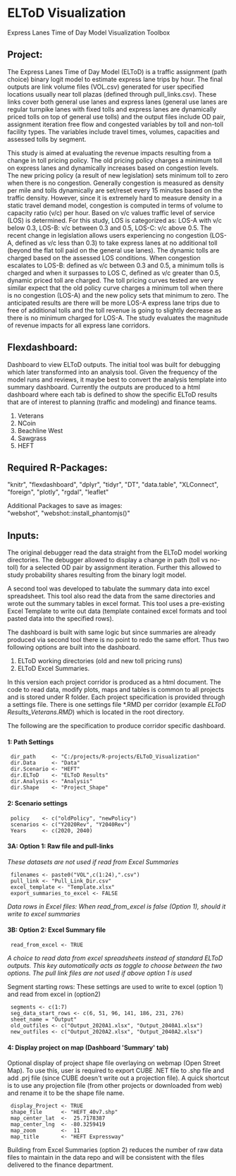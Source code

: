 # ELToD Visualization
Express Lanes Time of Day Model Visualization Toolbox

## Project:
The Express Lanes Time of Day Model (ELToD) is a traffic assignment (path choice) binary logit model to estimate express lane trips by hour. The final outputs are link volume files (VOL.csv) generated for user specified locations usually near toll plazas (defined through pull_links.csv). These links cover both general use lanes and express lanes (general use lanes are regular turnpike lanes with fixed tolls and express lanes are dynamically priced tolls on top of general use tolls) and the output files include OD pair, assignment iteration free flow and congested variables by toll and non-toll facility types. The variables include travel times, volumes, capacities and assessed tolls by segment.

This study is aimed at evaluating the revenue impacts resulting from a change in toll pricing policy. The old pricing policy charges a minimum toll on express lanes and dynamically increases based on congestion levels. The new pricing policy (a result of new legislation) sets minimum toll to zero when there is no congestion. Generally congestion is measured as density per mile and tolls dynamically are set/reset every 15 minutes based on the traffic density. However, since it is extremely hard to measure density in a static travel demand model, congestion is computed in terms of volume to capacity ratio (v/c) per hour. Based on v/c values traffic level of service (LOS) is determined. For this study, LOS is categorized as: LOS-A with v/c below 0.3, LOS-B: v/c between 0.3 and 0.5, LOS-C: v/c above 0.5. The recent change in legislation allows users experiencing no congestion (LOS-A, defined as v/c less than 0.3) to take express lanes at no additional toll (beyond the flat toll paid on the general use lanes). The dynamic tolls are charged based on the assessed LOS conditions. When congestion escalates to LOS-B: defined as v/c between 0.3 and 0.5, a minimum tolls is charged and when it surpasses to LOS C, defined as v/c greater than 0.5, dynamic priced toll are charged.  The toll pricing curves tested are very similar expect that the old policy curve charges a minimum toll when there is no congestion (LOS-A) and the new policy sets that minimum to zero. The anticipated results are there will be more LOS-A express lane trips due to free of additional tolls and the toll revenue is going to slightly decrease as there is no minimum charged for LOS-A. The study evaluates the magnitude of revenue impacts for all express lane corridors.


## Flexdashboard:
Dashboard to view ELToD outputs. The initial tool was built for debugging which later transformed into an analysis tool. Given the frequency of the model runs and reviews, it maybe best to convert the analysis template into summary dashboard.  Currently the outputs are produced to a html dashboard where each tab is defined to show the specific ELToD results that are of interest to planning (traffic and modeling) and finance teams.

1. Veterans
2. NCoin
3. Beachline  West
4. Sawgrass
5. HEFT


## Required R-Packages:
  "knitr", "flexdashboard",
  "dplyr", "tidyr",
  "DT", "data.table", "XLConnect", "foreign",
  "plotly", "rgdal", "leaflet"

Additional Packages to save as images:    
    "webshot", "webshot::install_phantomjs()"  

## Inputs:
The original debugger read the data straight from the ELToD model working directories. The debugger allowed to display a change in path (toll vs no-toll) for a selected OD pair by assignment iteration. Further this allowed to study probability shares resulting from the binary logit model.

A second tool was developed to tabulate the summary data into excel spreadsheet. This tool also read the data from the same directories and wrote out the summary tables in excel format. This tool uses a pre-existing Excel Template to write out data (template contained excel formats and tool pasted data into the specified rows).

The dashboard is built with same logic but since summaries are already produced via second tool there is no point to redo the same effort. Thus two following options are built into the dashboard.

1. ELToD working directories (old and new toll pricing runs)
2. ELToD Excel Summaries.

In this version each project corridor is produced as a html document. The code to read data, modify plots, maps and tables is common to all projects and is stored under R folder. Each project specification is provided through a settings file. There is one settings file \*.RMD per corridor (example *ELToD Results_Veterans.RMD*) which is located in the root directory.

The following are the specification to produce corridor specific dashboard.

#### 1: Path Settings
     dir_path     <- "C:/projects/R-projects/ELToD_Visualization"  
     dir.Data     <- "Data"  
     dir.Scenario <- "HEFT"
     dir.ELToD    <- "ELToD Results"  
     dir.Analysis <- "Analysis"  
     dir.Shape    <- "Project_Shape"  

#### 2: Scenario settings
     policy    <- c("oldPolicy", "newPolicy")  
     scenarios <- c("Y2020Rev", "Y2040Rev")  
     Years     <- c(2020, 2040)  

#### 3A: Option 1: Raw file and pull-links
*These datasets are not used if read from Excel Summaries*  

     filenames <- paste0("VOL",c(1:24),".csv")  
     pull_link <- "Pull_Link_Dir.csv"  
     excel_template <- "Template.xlsx"  
     export_summaries_to_excel <- FALSE
 *Data rows in Excel files: When read_from_excel is false (Option 1), should it write to excel summaries*  

#### 3B: Option 2: Excel Summary file
     read_from_excel <- TRUE
 *A choice to read data from excel spreadsheets instead of standard ELToD outputs. This key automatically acts as toggle to choose between the two options. The pull link files are not used if above option 1 is used*  

Segment starting rows: These settings are used to write to excel (option 1) and read from excel in (option2)  

     segments <- c(1:7)  
     seg_data_start_rows <- c(6, 51, 96, 141, 186, 231, 276)  
     sheet_name = "Output"  
     old_outfiles <- c("Output_2020A1.xlsx", "Output_2040A1.xlsx")  
     new_outfiles <- c("Output_2020A2.xlsx", "Output_2040A2.xlsx")  

#### 4: Display project on map (Dashboard 'Summary' tab)
Optional display of project shape file overlaying on webmap (Open Street Map). To use this, user is required to export CUBE .NET file to .shp file and add .prj file (since CUBE doesn't write out a projection file). A quick shortcut is to use any projection file (from other projects or downloaded from web) and rename it to be the shape file name.  

     display_Project <- TRUE  
     shape_file      <- "HEFT_40v7.shp"  
     map_center_lat  <-  25.7178387  
     map_center_lng  <- -80.3259419  
     map_zoom        <-  11  
     map_title       <- "HEFT Expressway"    

Building from Excel Summaries (option 2) reduces the number of raw data files to maintain in the data repo and will be consistent with the files delivered to the finance department.
